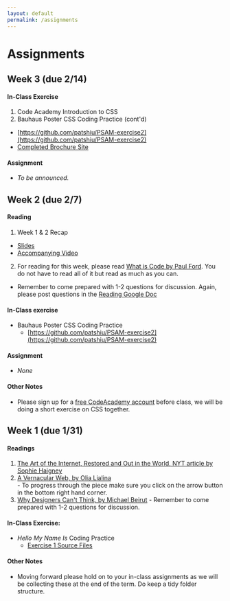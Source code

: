 ```yaml
---
layout: default
permalink: /assignments
---
```


# Assignments

## Week 3 (due 2/14)
#### In-Class Exercise
1. Code Academy Introduction to CSS
2. Bauhaus Poster CSS Coding Practice (cont'd)
  * [https://github.com/patshiu/PSAM-exercise2](https://github.com/patshiu/PSAM-exercise2)
  * [Completed Brochure Site](https://patshiu.github.io/PSAM-exercise2-done/)

#### Assignment
  * *To be announced.*

## Week 2 (due 2/7)
#### Reading
  1. Week 1 & 2 Recap  
  - [Slides](https://drive.google.com/open?id=1IWJTn0dAQouSpyQqri9oyLx7OdAkkBGh8jUeL2Yf0r8)  
  - [Accompanying Video](https://drive.google.com/open?id=1dn8gM1z5VM1bGHHuDQBFUbAfp3dKbHmH)  
  2. For reading for this week, please read [What is Code by Paul Ford](https://www.bloomberg.com/graphics/2015-paul-ford-what-is-code/).
You do not have to read all of it but read as much as you can.
  * Remember to come prepared with 1-2 questions for discussion. Again, please post questions in the [Reading Google Doc](https://docs.google.com/document/d/1gGiKRNkdjZkYwNEglkK7PLu40t1gQSW5o__bmRB2wyw/edit)

#### In-Class exercise
  * Bauhaus Poster CSS Coding Practice
    * [https://github.com/patshiu/PSAM-exercise2](https://github.com/patshiu/PSAM-exercise2)

#### Assignment
  * *None*


#### Other Notes
  * Please sign up for a [free CodeAcademy account](https://www.codecademy.com/) before class, we will be doing a short exercise on CSS together.



## Week 1 (due 1/31)
#### Readings
  1. [The Art of the Internet, Restored and Out in the World, NYT article by Sophie Haigney](https://www.nytimes.com/2019/01/23/arts/design/internet-art-new-museum-rhizome.html)  
  2. [A Vernacular Web, by Olia Lialina](http://art.teleportacia.org/observation/vernacular/)  
    - To progress through the piece make sure you click on the arrow button in the bottom right hand corner.
  3. [Why Designers Can't Think, by Michael Beirut](https://risd.generic.cx/why.html)
    - Remember to come prepared with 1-2 questions for discussion.

#### In-Class Exercise:
  * *Hello My Name Is* Coding Practice
    * [Exercise 1 Source Files](https://github.com/patshiu/hello)

#### Other Notes
  * Moving forward please hold on to your in-class assignments as we will be collecting these at the end of the term. Do keep a tidy folder structure.


<!--
## Week 12

* Final (due 12/12)
    * [Project 6]({{ 'projects#project-6---final' | absolute_url }})

## Week 10

* Project
  * [Project 5]({{ 'projects#project-5---javascript-transformation' | absolute_url }}) (due 11/28)

* Final (due 11/14)
  * We’ll be working with you closely to help develop your ideas over the next couple of weeks and to help you implement them. By next class we would like you to come up with 1-3 ideas written down that we can discuss. Feel free to bring along references.
  * [Project 6]({{ 'projects#project-6---final' | absolute_url }})



## Week 8 (due 10/31)
* Reading
  * [Jodi’s Infrastructure by Alexander R. Galloway](https://www.e-flux.com/journal/74/59810/jodi-s-infrastructure/)

* Project
  * [Project 4]({{ 'projects#project-4---hoverstates-and-animation' | absolute_url }})

* Coding resources
  * [Guide: Using CSS Transitions and Animations]({{ 'guides/animation_transition' | absolute_url }})
  * [Easing Functions](https://easings.net/)
  * [CSS Transitions](https://www.w3schools.com/css/css3_transitions.asp)
  * [CSS Animations](https://www.w3schools.com/css/css3_animations.asp)

* Design
  * [Google material design](https://material.io/design/motion/understanding-motion.html#principles)
  * [Sketch](https://www.sketchapp.com/)

## Week 7 (due 10/24)
* Reading
  * [Scroll, Skim, Stare by Orit Gat](http://www.thewhitereview.org/feature/scroll-skim-stare/)
  * Be sure to come in with one to two questions about the reading that are *not* yes/no questions.

* Project
  * [Project 3]({{ 'projects#project-3---15-variations' | absolute_url }})

* Coding resources
  * [Google responsive design](https://developers.google.com/web/fundamentals/design-and-ux/responsive/)
  * [Beginners Guide to Media Queries](https://medium.com/beginners-guide-to-mobile-web-development/media-queries-54a1a463356f)

## Week 6 (due 10/17)
* Reading
  * [In Defense of Tebby Tubbitz by Terre Thaemlitz](http://www.comatonse.com/writings/tebbe.html)
  * [Turing Complete User by Olia Lialina](http://contemporary-home-computing.org/turing-complete-user/)

* Project
  * [Project 3]({{ 'projects#project-3---15-variations' | absolute_url }})

* Coding Practice (optional exercises and materials)
  * Learn more about the position property [here](https://css-tricks.com/almanac/properties/p/position/)
  * Check out our new guide on how to use external fonts [here]({{ 'guides/external_fonts' | absolute_url }})
  * Read Learning to Code chapter 10

## Week 5 (due 10/10)
* Project
  * [Project 2]({{ 'projects#project-2---Iterations-on-a-poster-' | absolute_url }})

* Design
  * Post another 1-3 websites to your Are.na using the links in [resources]({{ 'resources' | absolute_url }}) if you need them. Try to post a variety of sites (e.g. not just design studios).

## Week 4 (due 10/3)
* Reading
  * [Designer as Producer by Ellen Lupton](http://elupton.com/2010/10/the-designer-as-producer/)
  * [Fuck Content by Michael Rock](https://2x4.org/ideas/2/fuck-content/)

* Coding Practice
  * [A Complete Guide to Flexbox](https://css-tricks.com/snippets/css/a-guide-to-flexbox/) - this is a great reference for how to use flexbox
  * Optional - LevelUpTuts flexbox videos [two](https://youtu.be/Jo_FByTgbIU) and [three](https://youtu.be/8yFelLx1XPw)
  * Optional - [freeCodeCamp CSS FlexBox exercises](https://learn.freecodecamp.org)

* Project
  * [Project 2]({{ 'projects#project-2---Iterations-on-a-poster-' | absolute_url }})

* Notes
  * Next class will be a work session and special topics. Will and I will be helping with one-on-one code and design help. This will also be a time to ask "how do I do *this*?"

## Week 3 (due 9/26)
* Reading
  * [The Crystal Goblet by Beatrice Warde](http://www.arts.ucsb.edu/faculty/reese/classes/artistsbooks/Beatrice%20Warde,%20The%20Crystal%20Goblet.pdf)
  * [Pure CSS Francine](https://digg.com/2018/purecss-francine)

* Watch
  * [David Rudnick Lecture: Crisis of Graphic Practices](https://www.youtube.com/watch?v=-ejp4AvetSA)

* Coding Practice
  * [LevelUpTuts - CSS Tutorials](https://www.youtube.com/watch?v=x9HmYfSN4Gk&list=PLLnpHn493BHH6DkHPhduhco5XavNA9JaD), numbers 1 through 15. These are optional, but we recommend watching if you were confused during class. Watch these before completing free code camp exercises or working on the project.
  * [learn.freecodecamp.org](https://learn.freecodecamp.org) - complete the Basic CSS section under "Responsive Web Design Certification". Skip the last 7 sections on CSS variables and media queries. These are for your benefit so if you already feel comfortable with an exercise then you can skip.

* Project
  * Continue with the second part of [Project 1]({{ 'projects#project-1---hyperlink-text' | absolute_url }}) due 9/26

* Notes
  * If you haven't already, please email us the link to your GitHub Pages before class
  * We've updated "how to create new pages on GitHub" (found [here]( {{ 'guides/using_github_pages.html' | absolute_url }} )) to include an important final step
  * Rather than make a new repository for each project, feel free to make folders in your "[username].github.io" folder and publish that way, if that is easier -->
